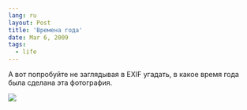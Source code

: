 ```yaml
---
lang: ru
layout: Post
title: 'Времена года'
date: Mar 6, 2009
tags:
  - life
---
```


А вот попробуйте не заглядывая в EXIF угадать, в какое время года была сделана эта фотография.

![](http://wow.sapegin.me/2m222J2F353g/2009-01-06-5D-1176-Artem-Sapegin.jpg)
